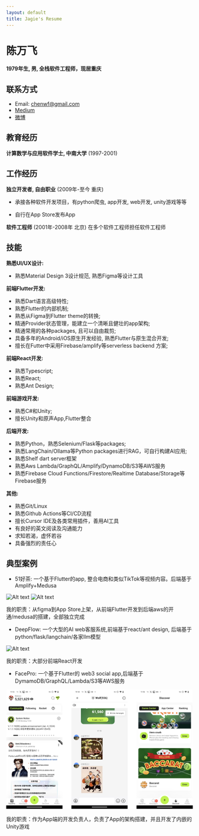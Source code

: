 ```yaml
---
layout: default
title: Jagie's Resume
---
```

陈万飞
======

#### 1979年生, 男, 全栈软件工程师，现居重庆

联系方式
---------
- Email: [chenwf@gmail.com](chenwf@gmail.com)
- [Medium](https://medium.com/@chencwf)
- [微博](https://weibo.com/jagie)



教育经历
---------

**计算数学与应用软件学士, 中南大学** (1997-2001)



工作经历
---------
**独立开发者, 自由职业** (2009年-至今 重庆)

- 承接各种软件开发项目，有python爬虫, app开发, web开发, unity游戏等等

- 自行在App Store发布App


**软件工程师** (2001年-2008年 北京)
在多个软件工程师担任软件工程师


技能
------
**熟悉UI/UX设计:**
- 熟悉Material Design 3设计规范, 熟悉Figma等设计工具

**前端Flutter开发:**
- 熟悉Dart语言高级特性;
- 熟悉Flutter的内部机制;
- 熟悉从Figma到Flutter theme的转换;
- 精通Provider状态管理，能建立一个清晰且健壮的app架构;
- 精通常用的各种packages, 且可以自由裁剪;
- 具备多年的Android/iOS原生开发经验, 熟悉Flutter与原生混合开发;
- 擅长在Futter中采用Firebase/amplify等serverless backend 方案;

**前端React开发:**
- 熟悉Typescript;
- 熟悉React;
- 熟悉Ant Design;

**前端游戏开发:**
- 熟悉C#和Unity;
- 擅长Unity和原声App,Flutter整合


**后端开发:**
- 熟悉Python，熟悉Selenium/Flask等packages;
- 熟悉LangChain/Ollama等Python packages进行RAG，可自行构建AI应用;
- 熟悉Shelf dart server框架
- 熟悉Aws Lambda/GraphQL/Amplify/DynamoDB/S3等AWS服务
- 熟悉Firebase Cloud Functions/Firestore/Realtime Database/Storage等Firebase服务


**其他:**
- 熟悉Git/Linux
- 熟悉Github Actions等CI/CD流程
- 擅长Cursor IDE及各类常用插件，善用AI工具
- 有良好的英文阅读及沟通能力
- 求知若渴，虚怀若谷
- 具备强烈的责任心


典型案例
--------
- 51好茶: 一个基于Flutter的app, 整合电商和类似TikTok等视频内容。后端基于Amplify+Medusa 

![Alt text](51tea_app.jpg)
![Alt text](51tea_backend.png)


我的职责：从figma到App Store上架，从前端Flutter开发到后端aws的开通/medusa的搭建，全部独立完成

- DeepFlow: 一个大型的AI web客服系统,前端基于react/ant design, 后端基于python/flask/langchain/各家llm模型

![Alt text](deepflow.png)

我的职责：大部分前端React开发

- FacePro: 一个基于Flutter的 web3 social app,后端基于DymamoDB/GraphQL/Lambda/S3等AWS服务

![Alt text](facepro.jpg)

我的职责：作为App端的开发负责人，负责了App的架构搭建，并且开发了内嵌的Unity游戏
